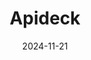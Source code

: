 ---  
layout: startup_page  
title: "Apideck"  
id: "apideck.com"  
permalink: "/apideckapideck.com11212024/"  
website: "https://www.apideck.com/"  
funding_round: "Series A"  
funding_amount: "$7.5M"  
investors: "Airbridge Equity Partners, PMV, angel investors, and executives from Atlassian, Rocketreach, Aikido, Teamleader, and Proxyclick"  
about: "Apideck provides API software that simplifies integrations and ensures secure, cost-efficient management of customer data. Its Unified API platform offers a standardized approach to connecting different software applications, supporting 150+ connectors across various industry verticals. The platform's no-data-storage approach provides increased budget control for customers through usage-based pricing."  
markets: "SaaS, Fintech, Software Development"  
hq: "San Francisco, California, United States"  
founded_year: "2020"  
linkedin: "https://www.linkedin.com/company/apideck"  
twitter: "https://twitter.com/apideck"  
instagram: ""  
facebook: "https://www.facebook.com/apideck"  
crunchbase: "https://www.crunchbase.com/organization/apideck"  
pitchbook: "https://pitchbook.com/profiles/company/467758-18"  

date_display: "21-Nov-2024"  
date: "2024-11-21"

# SEO Optimization  
meta_title: "Apideck - Series A Funding ($7.5M)"  
meta_description: "Apideck, Apideck provides API software that simplifies integrations and ensures secure, cost-efficient management of customer data. Its Unified API platform of..."  
meta_keywords: "Apideck, SaaS, Fintech, Software Development, Series A funding"  
canonical_url: "https://startup.projectstartups.com/apideckapideck.com11212024/"  
---